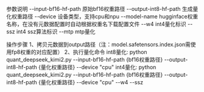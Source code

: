 参数说明
--input-bf16-hf-path   原始bf16权重路径
--output-int8-hf-path  生成量化权重路径
--device               设备类型，支持cpu和npu
--model-name           hugginface权重名称，在没有元数据配置时自动根据权重名下载配置文件
--w4                   int4量化标识
--ssz                  int4 ssz算法标识
--mtp                  mtp量化

操作步骤
1、拷贝元数据到output路径（注：model.safetensors.index.json需使用fp8权重的对应配置）
2、执行量化命令
int8量化: python quant_deepseek_kimi2.py --input-bf16-hf-path {bf16权重路径} --output-int8-hf-path {量化权重路径} --device "cpu"
int4量化: python quant_deepseek_kimi2.py --input-bf16-hf-path {bf16权重路径} --output-int8-hf-path {量化权重路径} --device "cpu" --w4 --ssz
